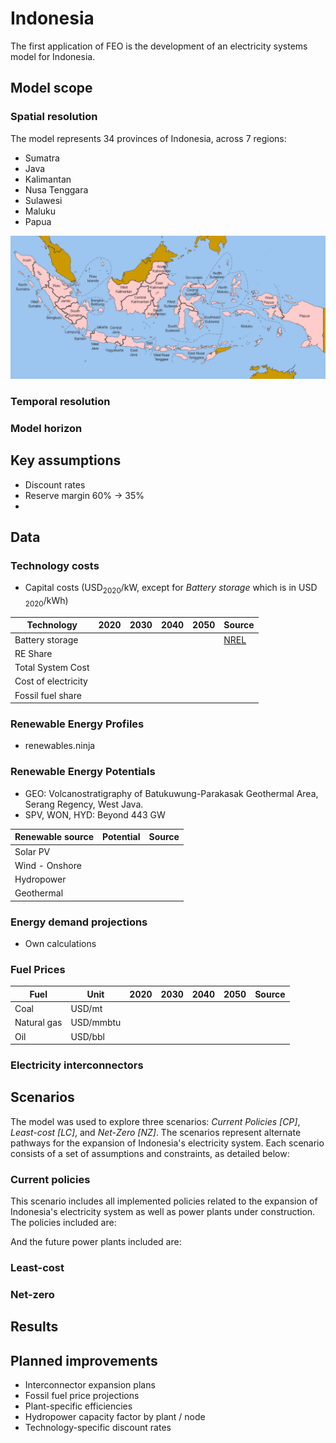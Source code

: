 # Indonesia

The first application of FEO is the development of an electricity systems model 
for Indonesia. 

## Model scope

### Spatial resolution
The model represents 34 provinces of Indonesia, across 7 regions:
 - Sumatra
 - Java
 - Kalimantan
 - Nusa Tenggara
 - Sulawesi
 - Maluku
 - Papua


![IDN-Provinces](figures/Indonesia_provinces_english.png "IDN-Provinces")

### Temporal resolution

### Model horizon

## Key assumptions

- Discount rates
- Reserve margin 60% -> 35%
- 

## Data 
### Technology costs

- Capital costs (USD<sub>2020</sub>/kW, except for *Battery storage* which is in USD <sub>2020</sub>/kWh)

| Technology          | 2020    | 2030    | 2040    | 2050    | Source  |
|---------------------|---------|---------|---------|---------|---------|
| Battery storage	          |         |         |         |         | [NREL](https://www.nrel.gov/docs/fy21osti/79236.pdf, 'NREL')  |
| RE Share            |         |         |         |         |         |
| Total System Cost	  |         |         |         |         |         |
| Cost of electricity |         |         |         |         |         |
| Fossil fuel share   |         |         |         |         |         |


### Renewable Energy Profiles

- renewables.ninja

### Renewable Energy Potentials

- GEO: Volcanostratigraphy of Batukuwung-Parakasak Geothermal
Area, Serang Regency, West Java. 
- SPV, WON, HYD: Beyond 443 GW

| Renewable source  | Potential | Source    |
|-------------------|-----------|-----------|
| Solar PV          |           |           |
| Wind - Onshore    |           |           |
| Hydropower        |           |           |
| Geothermal        |           |           |

### Energy demand projections

- Own calculations

### Fuel Prices


| Fuel          |Unit       | 2020    | 2030    | 2040    | 2050    | Source  |
|---------------|-----------|---------|---------|---------|---------|---------|
| Coal	        | USD/mt    |         |         |         |         |         |
| Natural gas   | USD/mmbtu |         |         |         |         |         |
| Oil           | USD/bbl   |         |         |         |         |         |

### Electricity interconnectors


## Scenarios

The model was used to explore three scenarios: *Current Policies [CP]*, 
*Least-cost [LC]*, and *Net-Zero [NZ]*. The scenarios represent alternate 
pathways for the expansion of Indonesia's electricity system. Each scenario 
consists of a set of assumptions and constraints, as detailed below:

### Current policies

This scenario includes all implemented policies related to the expansion of 
Indonesia's electricity system as well as power plants under construction. 
The policies included are: 

And the future power plants included are:

### Least-cost


### Net-zero


## Results


## Planned improvements

- Interconnector expansion plans
- Fossil fuel price projections
- Plant-specific efficiencies
- Hydropower capacity factor by plant / node
- Technology-specific discount rates


